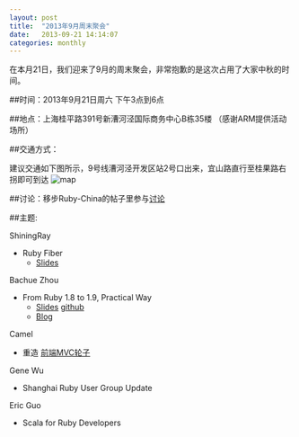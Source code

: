 ```yaml
---
layout: post
title:  "2013年9月周末聚会"
date:   2013-09-21 14:14:07
categories: monthly
---
```


在本月21日，我们迎来了9月的周末聚会，非常抱歉的是这次占用了大家中秋的时间。

##时间：2013年9月21日周六 下午3点到6点

##地点：上海桂平路391号新漕河泾国际商务中心B栋35楼 （感谢ARM提供活动场所）

##交通方式：

建议交通如下图所示，9号线漕河泾开发区站2号口出来，宜山路直行至桂果路右拐即可到达
![map](http://l.ruby-china.org/photo/8ed0715c770b7b5cf01b88af7c428eb1.png)

##讨论：移步Ruby-China的帖子里参与[讨论][discuss]

##主题:

ShiningRay

* Ruby Fiber
  * [Slides](https://speakerdeck.com/shiningray/fiber-and-em-synchrony)

Bachue Zhou

* From Ruby 1.8 to 1.9, Practical Way
  * [Slides](http://bachue.github.io/slides-for-diff-rb18-rb19) [github](https://github.com/bachue/slides-for-diff-rb18-rb19)
  * [Blog](http://bachue.is-programmer.com/posts/40540.html)

Camel

* 重造 [前端MVC轮子][mvc]

Gene Wu

* Shanghai Ruby User Group Update

Eric Guo

* Scala for Ruby Developers



[discuss]: http://ruby-china.org/topics/14059
[mvc]: https://github.com/camsong/yui.rocket
